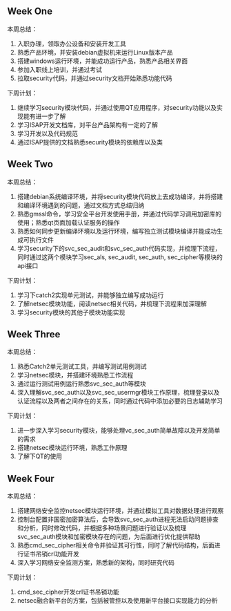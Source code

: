 ## Week One
本周总结：
1. 入职办理，领取办公设备和安装开发工具
2. 熟悉产品环境，并安装debian虚拟机来运行Linux版本产品
3. 搭建windows运行环境，并能成功运行产品，熟悉产品相关界面
4. 参加入职线上培训，并通过考试
5. 拉取security代码，并通过security文档开始熟悉功能代码

下周计划：
1. 继续学习security模块代码，并通过使用QT应用程序，对security功能以及实现能有进一步了解
2. 学习ISAP开发文档库，对平台产品架构有一定的了解
3. 学习开发以及代码规范
4. 通过ISAP提供的文档熟悉security模块的依赖库以及类


## Week Two

本周总结：
1. 搭建debian系统编译环境，并将security模块代码放上去成功编译，并将搭建和编译环境遇到的问题，通过文档方式总结归纳
2. 熟悉gmssl命令，学习安全平台开发使用手册，并通过代码学习调用加密库的使用；熟悉qt页面加载认证服务的操作
3. 熟悉如何同步更新编译环境以及运行环境，编写独立测试模块编译并能成功生成可执行文件
4. 学习security下的svc_sec_audit和svc_sec_auth代码实现，并梳理下流程，同时通过这两个模块学习sec_als, sec_audit, sec_auth, sec_cipher等模块的api接口

下周计划：
1. 学习下catch2实现单元测试，并能够独立编写成功运行
2. 了解netsec模块功能，阅读netsec相关代码，并梳理下流程来加深理解
3. 学习security模块的其他子模块功能实现


## Week Three
本周总结：
1. 熟悉Catch2单元测试工具，并编写测试用例测试
2. 学习netsec模块，并搭建环境熟悉工作流程
3. 通过运行测试用例运行熟悉svc_sec_auth等模块
3. 深入理解svc_sec_auth以及svc_sec_usermgr模块工作原理，梳理登录以及认证流程以及两者之间存在的关系，同时通过代码中添加必要的日志辅助学习

下周计划：
1. 进一步深入学习security模块，能够处理vc_sec_auth简单故障以及开发简单的需求
2. 搭建netsec模块运行环境，熟悉工作原理
3. 了解下QT的使用

## Week Four
本周总结：
1. 搭建网络安全监控netsec模块运行环境，并通过模拟工具对数据处理进行观察
2. 控制台配置非国密加密算法后，会导致svc_sec_auth进程无法启动问题排查和分析，同时修改代码，并根据多种场景问题进行验证以及梳理svc_sec_auth模块和加密模块存在的问题，为后面进行优化提供帮助
3. 熟悉cmd_sec_cipher相关命令并验证其可行性，同时了解代码结构，后面进行证书吊销crl功能开发
4. 深入学习网络安全监测方案，熟悉新的架构，同时研究代码


下周计划：
1. cmd_sec_cipher开发crl证书吊销功能
2. netsec融合新平台的方案，包括被管控以及使用新平台接口实现能力的分析